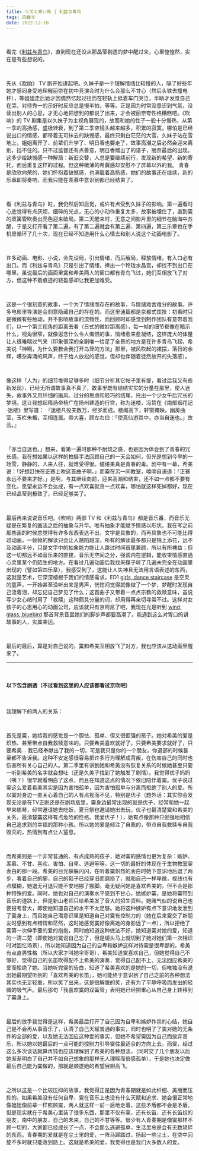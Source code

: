 ```yaml
---
title: リズと青い鳥 | 利兹与青鸟
tags: 四叠半
date: 2022-12-10
---
```


<br/>

看完《[利兹与青鸟](https://bangumi.tv/subject/216371)》，直到现在还没从那晶莹剔透的梦中醒过来，心里惶惶然，实在是有些想说的。

<br/>



先从《[吹响](https://bangumi.tv/subject/115908)》 TV 剧开始讲起吧。久妹子是一个理解情绪比较慢的人，隔了好些年她才感同身受地理解丽奈在初中竞演会时为什么会那么不甘心（然后头铁去撞电杆），等姐姐走后她才因偶然忆起过往而在轻轨上抵着车门哭泣，半晌才发觉自己在哭，对待秀一的示好时反应总是慢半拍，等等。正是因为时常没意识到气氛，没读出别人的心思，才无心地把想到的都说了出来，才会被丽奈夸性格糟糕吧。《吹响》的 TV 剧集是以久妹子为主视角展现的，故而和她的性子一般十分慢热，从第一季的高扬感，盛极转衰，到了第二季空镜头越来越多，积累的寂寞，哪怕是已经说出口的情感，都带着无可抹去的缺憾感，最终只剩白茫茫的大雪，久妹子站在雪地上，姐姐离开了、前辈们升学了、明日香也要走了，故事高潮之后必然会迎来离别，挡不住的。只不过监督还有点善意，明日香赠出了的谱子，丽奈最后的出现，这多少给缺憾感一种解局：新旧交替，人总是要继续前行，发现新的希望、新的寄托，而后重复这样的过程。但这种微薄的希冀感却安慰不了屏幕以外的我。 青春是欣欣向荣的，她们怀抱着缺憾感，也满载着高扬感，她们的故事还在继续，新的乐章即将奏响，而我只能在羡慕中意识到都已经结束了。

<br/>

看《利兹与青鸟》时，我仍然后知后觉，或许有点受到久妹子的影响。第一遍看时心底觉得有点厌烦，细碎的光点，无心的小动作重复太多，故事被埋住了，直到霙的双簧管吹奏出亮色迎来破局。第二天醒来时，无意之间影片里的细节在脑海中苏醒，于是又打开看了第二遍。有了第二遍就会有第三遍、第四遍，第三乐章也在手机里循环了几十次，现在已经不知道用什么心情去和别人说这个动画电影了。

<br/>

许多动画、电影、小说，会先设局，引出情绪，而后解局，释放情绪，有入口必有出口。而《利兹与青鸟》只是引出了情绪，捧出一个玲珑水晶宫，却找不到出口在哪里。虽说最后的画面里霙和希美两人的窗口都有青鸟飞过，她们互相放飞了对方，但这种不着痕迹的轻盈感却让我更加难受。

<br/>

这是一个很刻意的故事，一个为了情绪而存在的故事，与情绪难舍难分的故事。许多电影里导演是会刻意隐藏自己的存在的。而这里通篇都是京都式炫技：初看时只是微微有些触动，并不影响故事的流畅性，而回顾时却感觉到制作团队有意带着我们，以一个第三视角的距离去看（日式的微妙距离感），每一帧的细节都像在暗示什么，视角很窄，就像思念什么令人悔恨的事，情绪愈来愈凝结，这样庞大的体量让人很难喘过气来（印象很深的全剧唯一给足了全景的地方是在许多青鸟飞起，希美说「神啊，为什么要教会我打开鸟笼的方法」那里，被风吹起的裙摆，落日的余辉，嘈杂奔涌的风声，终于给人放松的感觉，但却也伴随着徒然放开的失落感）。

<br/>

像这样「人为」的细节堆得足够多时（细节分析其它帖子里有提，看过后我又有些新发现），已经无所谓故事真不真了，故事里既有结结实实的分量在那里，使人迷失，故事外又用纤细的画风、过分的思虑和轻巧的结尾，托出一个少女午后冗长的梦境。这让我想起隋炀帝杨广在扬州建造的行宫，称为迷楼，冯贽在《南部烟花记·迷楼》里写道： 『迷楼凡役夫数万，经岁而成。楼阁高下，轩窗掩映，幽房曲室，玉栏朱楯，互相连属。帝大喜，顾左右曰：「使真仙游其中，亦当自迷也。」故云。』

<br/>

「亦当自迷也。」想来，看第一遍时那种不耐烦之感，也是因为体会到了青春的冗长感。我在想如果以这样的拍摄手法回顾自己的一天会如何，但光是想到今早的一场雪，静静的，人来人往，就难受得很。缱绻果真是青春的毒。剧中有一幕，希美说：「好想赶快在正赛上吹这首曲子啊。」而霙在另一间教室，喃喃自语道：「正赛永远不要来才好。」是啊，与其继续向前，迎来高潮和结束，还不如一点都不要有变化，愿望永远不会达成，有一点欢喜就贪一点欢喜，哪怕就这样死掉都好，现在已经晶莹到极致了，已经足够美了。

<br/>

最后再来说说音乐吧。《吹响》两部 TV 和《利兹与青鸟》都是音乐番，而音乐无疑是在繁复的画法之后的抽象与升华。唯有抽象才能赋予情感以形状。我在写之前那些画的时候总觉得有许多东西表达不出，文字是具象的，而再具象也不可能比得过动画，一帧帧的解读只会让人越陷越深，所有的解读最多都只是锦上添花，远不及动画半分，只是文字中的抽象能力能让人跳过时间首尾兼顾，所以有所裨益；但这一切都远不如音乐来的直接，音乐无空间之分，强调内在逻辑，能收束情感直通心灵里某个仍陌生的地方。在看过几遍动画后我找来碟子听了几遍未完全在动画里出现的（譬如第四乐章），我感受到了，这能让人失神且无法用言语表述的东西，这就是艺术，它深深植根于我们的情感需求。ED1 [girls, dance staircase](https://www.youtube.com/watch?v=ejGrI-ga-4o) 是空灵的童声，一开始甚至没听出来是男声，恍惚间觉得就像做了一个梦，梦醒时发现自己流着泪，却忘记自己梦见了什么；这首曲子又带着一点点宗教的救赎意味，虽说写少女心绪时用了「救赎」这种颇具分量的词，却用得再亲切寻常不过。这样对女孩子的心思用心的动画公司，应该就只有京阿尼了吧，我现在光是听到 [wind, glass, bluebird](https://www.youtube.com/watch?v=2DVeSuk_av8) 那首背景音里她们的脚步声都要高潮了。能遇到这么对胃口的讲故事的人，实属幸运。

<br/>

最后的最后，算是对自己说的，霙和希美互相放飞了对方，我也应该从这动画里醒来了。

---

<br/>

#### 以下包含剧透（不过看到这里的人应该都看过京吹吧）

<br/>

我理解下的两人的关系：

<br/>

首先是霙，她给我的感觉是一个胆怯、孤单、但又很倔强的孩子。她对希美的爱是炽热、甚至带点自我救赎意味的。只要希美喜欢就好了，只要希美要求就好了，只要希美… 我已经奉献出了我的一切，可是我只是你的一个朋友，你退部的时候甚至都不告诉我。这种不安定感很容易把许多行为理解成背叛，在伤害自己的同时也伤害所有关心自己的人。第二季里有讲到她和希美没有恢复关系的时候她甚至只要一听到希美的名字就会想吐（还是久美子找到了她触发了剧情）。我觉得优子妈妈（咦？）很早就看明白了这点，而且在知道这点的情况下依旧陪伴着霙。优子说过霙这么爱着希美其实是因为害怕孤单，因为害怕孤单与分离而拒绝了别人的爱。所以霙对身边一直关心着自己的人有点视而不见，特别是优子（题外话：其实你会发现无论是在TV正剧还是在剧场版里，霙身边最常出现的就是优子，经常和她一起早来练琴，经常邀请她去吃饭，夏日祭也邀请她出去玩，优子也最清楚霙和希美的关系，最清楚霙这样有点危险的性格。我爱优子！），她有点像那种只倔强地相信自己追求到的幸福的那种小孩。所以她的爱是倾注了自我的，带点自我救赎与自我毁灭的，热情到有点让人窒息。

<br/>

而希美则是一个非常普通的、有点成熟的孩子，她对霙的感情也更为复杂：嫉妒、羡慕、不甘、喜欢、害怕、自卑、逃避等等。这一切的最好的体现在于生物教室霙表白的那一段。希美的目光躲躲闪闪，在听着霙炽烈的表白时她下意识地后退了两步，看着自己的脚，自己的鞋子已经穿旧而磨损了，就和自己一样卑微，视线也有点模糊，她退无可退只能不安地挪了挪脚。毫无疑问她是喜欢希美的，但不会是那种特殊的爱。同时，她也对自己的演奏水平感到不甘心，她嫉妒霙，是她将霙带到音乐的道路上，但是新山老师只给希美发了音大的招生资料。她赌气似的说自己也要报考音大，即使她知道自己的水平不太足够。她将这种嫉妒有点下意识地发泄到了霙身上，而且她自己潜意识里是知道自己对霙有控制力的（她在后来霙交了新朋友时感到有点错愕和茫然，这时她感觉霙好像离她的身影远了一点），所以拒绝了霙第一次伸手要的爱的抱抱，同时她知道这种做法不好，她知道霙对她的爱，知道的一清二楚（即使她对霙说自己忘了，但是镜头马上就切到了她对她们第一次相识时对回忆场景），所以她知道因为自己的自卑和嫉妒这样对待霙是很卑鄙的。希美有点直男性格（所以大家才叫她伞哥哥），希美知道霙喜欢自己，但她觉得自己不够好，觉得自己的长笛吹得配不上希美的演奏，觉得自己配不上、无法回应希美的爱而拒绝了她。当她听完霙的告白，知道了希美喜欢的是她的一切，但唯独没有说出她最期望听到的「喜欢希美的长笛」，她可能终于意识到了自己之前的各种想法其实也无足轻重，所以笑了出来，这是很解脱的笑，还有为了平静呼吸而发出的轻微的吸气声。最后那句「我喜欢霙的双簧管」表明她已经把重心从自己身上转移到了霙身上。

<br/>

最后的放手我觉得是这样，希美最后打开了自己因为自卑和嫉妒作祟的心结，她自己是不会再从事音乐了，认清了自己天赋普通的事实，同时也明了了霙对她的无条件的全部的爱，以及她无法回应这种爱的事实，但她不希望霙因为自己而放弃音乐，所以她以她最后的一点可能的控制力引导霙往最适合的方向上去。而霙，经过这么多次谈话就算再钝也应该理解到了希美的各种想法，（同时交了几个朋友以后她渐渐明白了自己并不如自己想象的那样无人理睬而倍感孤单），于是她也决定做最后自己能为霙做的，那就是顺遂她的希望展翅高飞。

<br/>

之所以这是一个比较压抑的故事，我觉得正是因为青春期就是如此纤细、美丽而压抑的。如果希美没有任何自卑、霙在音乐上也没有什么天赋和追求、她会很正常地像姐姐像前辈一样照顾霙，两人就这样一前一后地走着，这些矛盾都不会是矛盾。但是现实就在于希美心里装了很多东西，那里不仅有霙，还有长笛，还有长笛组的朋友，南中的朋友，自己的未来，自己的不甘等等。很少有人青春期是像霙那样不顾一切的，大家都已经成长了一点，不会那么逃避孤单，生活里总是会有无数琐碎的东西。青春期的爱就是在尘土里的爱，一阵马蹄踏过，扬起一些尘土，在空中回旋不多时就只能落到路上。这就是希美的爱，我觉得也是我们大多数人的爱。

<br/>
